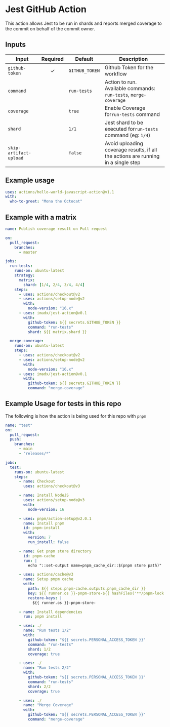 # Jest GitHub Action

This action allows Jest to be run in shards and reports merged coverage to the commit on behalf of the commit owner.

## Inputs

| Input                  | Required | Default        | Description                                                                       |
| ---------------------- | :------: | -------------- | --------------------------------------------------------------------------------- |
| `github-token`         |    ✓     | `GITHUB_TOKEN` | Github Token for the workflow                                                     |
| `command`              |          | `run-tests`    | Action to run. <br /> Available commands: `run-tests`, `merge-coverage`           |
| `coverage`             |          | `true`         | Enable Coverage for`run-tests` command                                            |
| `shard`                |          | `1/1`          | Jest shard to be executed for`run-tests` command (eg: `1/4`)                      |
| `skip-artifact-upload` |          | `false`        | Avoid uploading coverage results, if all the actions are running in a single step |

## Example usage

```yaml
uses: actions/hello-world-javascript-action@v1.1
with:
  who-to-greet: "Mona the Octocat"
```

## Example with a matrix

```yaml
name: Publish coverage result on Pull request

on:
  pull_request:
    branches:
      - master

jobs:
  run-tests:
    runs-on: ubuntu-latest
    strategy:
      matrix:
        shard: [1/4, 2/4, 3/4, 4/4]
    steps:
      - uses: actions/checkout@v2
      - uses: actions/setup-node@v2
        with:
          node-version: "16.x"
      - uses: imadx/jest-action@v0.1
        with:
          github-token: ${{ secrets.GITHUB_TOKEN }}
          command: "run-tests"
          shard: ${{ matrix.shard }}

  merge-coverage:
    runs-on: ubuntu-latest
    steps:
      - uses: actions/checkout@v2
      - uses: actions/setup-node@v2
        with:
          node-version: "16.x"
      - uses: imadx/jest-action@v0.1
        with:
          github-token: ${{ secrets.GITHUB_TOKEN }}
          command: "merge-coverage"
```

## Example Usage for tests in this repo

The following is how the action is being used for this repo with `pnpm`

```yaml
name: "test"
on:
  pull_request:
  push:
    branches:
      - main
      - "releases/*"

jobs:
  test:
    runs-on: ubuntu-latest
    steps:
      - name: Checkout
        uses: actions/checkout@v3

      - name: Install NodeJS
        uses: actions/setup-node@v3
        with:
          node-version: 16

      - uses: pnpm/action-setup@v2.0.1
        name: Install pnpm
        id: pnpm-install
        with:
          version: 7
          run_install: false

      - name: Get pnpm store directory
        id: pnpm-cache
        run: |
          echo "::set-output name=pnpm_cache_dir::$(pnpm store path)"

      - uses: actions/cache@v3
        name: Setup pnpm cache
        with:
          path: ${{ steps.pnpm-cache.outputs.pnpm_cache_dir }}
          key: ${{ runner.os }}-pnpm-store-${{ hashFiles('**/pnpm-lock.yaml') }}
          restore-keys: |
            ${{ runner.os }}-pnpm-store-

      - name: Install dependencies
        run: pnpm install

      - uses: ./
        name: "Run tests 1/2"
        with:
          github-token: "${{ secrets.PERSONAL_ACCESS_TOKEN }}"
          command: "run-tests"
          shard: 1/2
          coverage: true

      - uses: ./
        name: "Run tests 2/2"
        with:
          github-token: "${{ secrets.PERSONAL_ACCESS_TOKEN }}"
          command: "run-tests"
          shard: 2/2
          coverage: true

      - uses: ./
        name: "Merge Coverage"
        with:
          github-token: "${{ secrets.PERSONAL_ACCESS_TOKEN }}"
          command: "merge-coverage"
```
